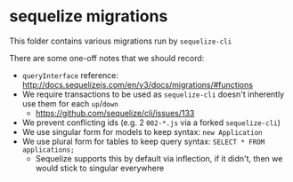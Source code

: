 # sequelize migrations
This folder contains various migrations run by `sequelize-cli`

There are some one-off notes that we should record:

- `queryInterface` reference: http://docs.sequelizejs.com/en/v3/docs/migrations/#functions
- We require transactions to be used as `sequelize-cli` doesn't inherently use them for each `up`/`down`
    - https://github.com/sequelize/cli/issues/133
- We prevent conflicting ids (e.g. 2 `002-*.js` via a forked `sequelize-cli`)
- We use singular form for models to keep syntax: `new Application`
- We use plural form for tables to keep query syntax: `SELECT * FROM applications;`
    - Sequelize supports this by default via inflection, if it didn't, then we would stick to singular everywhere
